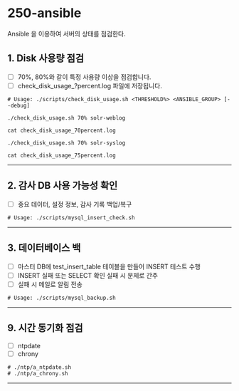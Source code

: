 # 250-ansible
Ansible 을 이용하여 서버의 상태를 점검한다.

## 1. Disk 사용량 점검
- [ ] 70%, 80%와 같이 특정 사용량 이상을 점검합니다.
- [ ] check_disk_usage_?percent.log 파일에 저장됩니다.

```
# Usage: ./scripts/check_disk_usage.sh <THRESHOLD%> <ANSIBLE_GROUP> [--debug]

./check_disk_usage.sh 70% solr-weblog

cat check_disk_usage_70percent.log

./check_disk_usage.sh 70% solr-syslog

cat check_disk_usage_75percent.log
```

---
## 2. 감사 DB 사용 가능성 확인
- [ ] 중요 데이터, 설정 정보, 감사 기록 백업/복구

```
# Usage: ./scripts/mysql_insert_check.sh
```

---

## 3. 데이터베이스 백
- [ ] 마스터 DB에 test_insert_table 테이블을 만들어 INSERT 테스트 수행
- [ ] INSERT 실패 또는 SELECT 확인 실패 시 문제로 간주
- [ ] 실패 시 메일로 알림 전송

```
# Usage: ./scripts/mysql_backup.sh
```

---
## 9. 시간 동기화 점검
- [ ] ntpdate
- [ ] chrony

```
# ./ntp/a_ntpdate.sh
# ./ntp/a_chrony.sh
```

---
